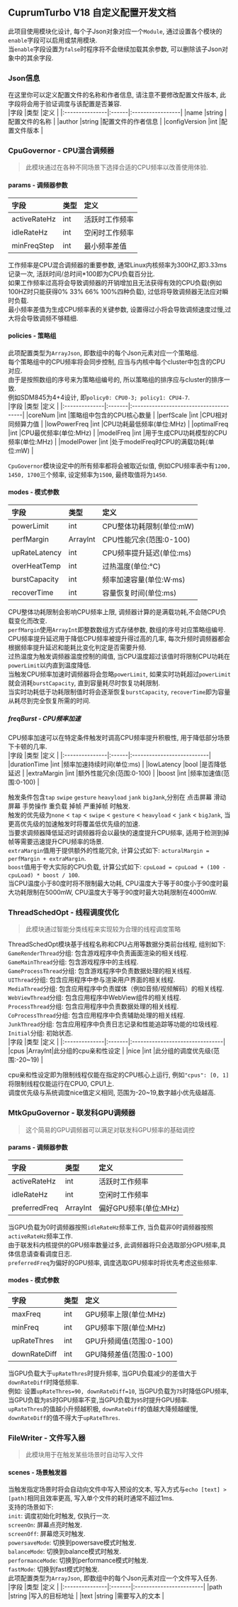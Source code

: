 ## CuprumTurbo V18 自定义配置开发文档  
此项目使用模块化设计, 每个子Json对象对应一个`Module`, 通过设置各个模块的`enable`字段可以启用或禁用模块.  
当`enable`字段设置为`false`时程序将不会继续加载其余参数, 可以删除该子Json对象中的其余字段.  
### Json信息  
在这里你可以定义配置文件的名称和作者信息, 请注意不要修改配置文件版本, 此字段将会用于验证调度与该配置是否兼容.  
|字段            |类型   |定义               |
|:---------------|:------|:-----------------|
|name            |string |配置文件的名称     |
|author          |string |配置文件的作者信息  |
|configVersion   |int    |配置文件版本       |
### CpuGovernor - CPU混合调频器  
> 此模块通过在各种不同场景下选择合适的CPU频率以改善使用体验.  
#### params - 调频器参数  
|字段             |类型   |定义                 |
|:---------------|:------|:-------------------|
|activeRateHz    |int    |活跃时工作频率        |
|idleRateHz      |int    |空闲时工作频率        |
|minFreqStep     |int    |最小频率差值          |
  
工作频率是CPU混合调频器的重要参数, 通常Linux内核频率为300HZ,即3.33ms记录一次, 活跃时间/总时间*100即为CPU负载百分比.  
如果工作频率过高将会导致调频器的开销增加且无法获得有效的CPU负载(例如100HZ时只能获得0% 33% 66% 100%四种负载), 过低将导致调频器无法应对瞬时负载.  
最小频率差值为生成CPU频率表的关键参数, 设置得过小将会导致调频速度过慢,过大将会导致调频不够精细.  
#### policies - 策略组    
此项配置类型为`ArrayJson`, 即数组中的每个Json元素对应一个策略组.  
每个策略组中的CPU频率将会同步控制, 应当与内核中每个cluster中包含的CPU对应.  
由于是按照数组的序号来为策略组编号的, 所以策略组的排序应与cluster的排序一致.  
例如SDM845为4+4设计, 即`policy0: CPU0-3; policy1: CPU4-7`.  
|字段            |类型    |定义                                    |
|:--------------|:-------|:---------------------------------------|
|coreNum        |int     |策略组中包含的CPU核心数量                 |
|perfScale      |int     |CPU相对同频算力值                        |
|lowPowerFreq   |int     |CPU功耗最低频率(单位:MHz)                |
|optimalFreq    |int     |CPU最优频率(单位:MHz)                    |
|modelFreq      |int     |用于生成CPU功耗模型的CPU频率(单位:MHz)     |
|modelPower     |int     |处于modelFreq时CPU的满载功耗(单位:mW)     |
  
`CpuGovernor`模块设定中的所有频率都将会被取近似值, 例如CPU频率表中有`1200, 1450, 1700`三个频率, 设定频率为`1500`, 最终取值将为`1450`.  
#### modes - 模式参数  
|字段            |类型     |定义                         |
|:---------------|:-------|:----------------------------|
|powerLimit      |int     |CPU整体功耗限制(单位:mW)       |
|perfMargin      |ArrayInt|CPU性能冗余(范围:0-100)        |
|upRateLatency   |int     |CPU频率提升延迟(单位:ms)       |
|overHeatTemp    |int     |过热温度(单位:°C)              |
|burstCapacity   |int     |频率加速容量(单位:W·ms)        |
|recoverTime     |int     |容量恢复时间(单位:ms)          |
  
CPU整体功耗限制会影响CPU频率上限, 调频器计算的是满载功耗,不会随CPU负载变化而改变.  
`perfMargin`使用`ArrayInt`即整数数组方式存储参数, 数组的序号对应策略组编号.  
CPU频率提升延迟用于降低CPU频率被提升得过高的几率, 每次升频时调频器都会根据频率提升延迟和能耗比变化判定是否需要升频.  
过热温度为触发调频器温度控制的阈值, 当CPU温度超过该值时将限制CPU功耗在`powerLimit`以内直到温度降低.  
当触发CPU频率加速时调频器将会忽略`powerLimit`, 如果实时功耗超过`powerLimit`就会消耗`burstCapacity`, 直到容量耗尽时恢复功耗限制.  
当实时功耗低于功耗限制值时将会逐渐恢复`burstCapacity`, `recoverTime`即为容量从耗尽到完全恢复所需的时间.  
##### freqBurst - CPU频率加速  
CPU频率加速可以在特定条件触发时调高CPU频率提升积极性, 用于降低部分场景下卡顿的几率.  
|字段            |类型   |定义                         |
|:---------------|:------|:---------------------------|
|durationTime    |int    |频率加速持续时间(单位:ms)     |
|lowLatency      |bool   |是否降低延迟                 |
|extraMargin     |int    |额外性能冗余(范围:0-100)      |
|boost           |int    |频率加速值(范围:0-100)       |
  
触发条件包含`tap` `swipe` `gesture` `heavyload` `jank` `bigJank`,分别在 点击屏幕 滑动屏幕 手势操作 重负载 掉帧 严重掉帧 时触发.  
触发的优先级为`none` < `tap` < `swipe` < `gesture` < `heavyload` < `jank` < `bigJank`, 当更高优先级的加速触发时将覆盖低优先级的加速.  
当要求调频器降低延迟时调频器将会以最快的速度提升CPU频率, 适用于检测到掉帧等需要迅速提升CPU频率的场景.  
`extraMargin`值用于提供额外的性能冗余, 计算公式如下: `acturalMargin = perfMargin + extraMargin`.  
`boost`值用于夸大实际的CPU负载, 计算公式如下: `cpuLoad = cpuLoad + (100 - cpuLoad) * boost / 100`.  
当CPU温度小于80度时将不限制最大功耗, CPU温度大于等于80度小于90度时最大功耗限制在5000mW, CPU温度大于等于90度时最大功耗限制在4000mW.
### ThreadSchedOpt - 线程调度优化  
> 此模块通过智能分类线程来实现较为合理的线程调度策略  
  
ThreadSchedOpt模块基于线程名称和CPU占用等数据分类前台线程, 组别如下:  
`GameRenderThread`分组: 包含游戏程序中负责画面渲染的相关线程.   
`GameMainThread`分组: 包含游戏程序中的主线程.  
`GameProcessThread`分组: 包含游戏程序中负责数据处理的相关线程.  
`UIThread`分组: 包含应用程序中参与渲染用户界面的相关线程.  
`MediaThread`分组: 包含应用程序中负责媒体（例如音频/视频解码）的相关线程.  
`WebViewThread`分组: 包含应用程序中WebView组件的相关线程.  
`ProcessThread`分组: 包含应用程序中负责数据处理的相关线程.  
`CoProcessThread`分组: 包含应用程序中负责辅助处理的相关线程.  
`JunkThread`分组: 包含应用程序中负责日志记录和性能追踪等功能的垃圾线程.  
`Initial`分组: 初始状态.  
|字段           |类型    |定义                              |
|:--------------|:-------|:--------------------------------|
|cpus           |ArrayInt|此分组的cpu亲和性设定              |
|nice           |int     |此分组的调度优先级(范围:-20~19)    |

cpu亲和性设定即为限制线程仅能在指定的CPU核心上运行, 例如`"cpus": [0, 1]`将限制线程仅能运行在CPU0, CPU1上.  
调度优先级与系统调度nice值定义相同, 范围为-20~19,数字越小优先级越高.  
### MtkGpuGovernor - 联发科GPU调频器  
> 这个简易的GPU调频器可以满足对联发科GPU频率的基础调控  
#### params - 调频器参数  
|字段             |类型    |定义                     |
|:---------------|:-------|:-----------------------|
|activeRateHz    |int     |活跃时工作频率            |
|idleRateHz      |int     |空闲时工作频率            |
|preferredFreq   |ArrayInt|偏好GPU频率(单位:MHz)     |
  
当GPU负载为0时调频器按照`idleRateHz`频率工作, 当负载非0时调频器按照`activeRateHz`频率工作.  
由于联发科内核提供的GPU频率数量过多, 此调频器将只会选取部分GPU频率,具体信息请查看调度日志.  
`preferredFreq`为偏好的GPU频率, 调度选取GPU频率时将优先考虑这些频率.  
#### modes - 模式参数 
|字段            |类型    |定义                      |
|:---------------|:-------|:------------------------|
|maxFreq         |int     |GPU频率上限(单位:MHz)     |
|minFreq         |int     |GPU频率下限(单位:MHz)     |
|upRateThres     |int     |GPU升频阈值(范围:0-100)   |
|downRateDiff    |int     |GPU降频差值(范围:0-100)   |
  
当GPU负载大于`upRateThres`时提升频率, 当GPU负载减少的差值大于`downRateDiff`时降低频率.  
例如: 设置`upRateThres=90, downRateDiff=10`, 当GPU负载为`75`时降低GPU频率, 当GPU负载为`85`时GPU频率不变,当GPU负载为`95`时提升GPU频率.  
`upRateThres`的值越小升频越积极, `downRateDiff`的值越大降频越缓慢, `downRateDiff`的值不得大于`upRateThres`.  
### FileWriter - 文件写入器
> 此模块用于在触发某些场景时自动写入文件  
#### scenes - 场景触发器
当触发指定场景时将会自动向文件中写入预设的文本, 写入方式与`echo [text] > [path]`相同且效率更高, 写入单个文件的耗时通常不超过1ms.  
支持的场景如下:  
`init`: 调度初始化时触发, 仅执行一次.  
`screenOn`: 屏幕点亮时触发.  
`screenOff`: 屏幕熄灭时触发.  
`powersaveMode`: 切换到powersave模式时触发.  
`balanceMode`: 切换到balance模式时触发.  
`performanceMode`: 切换到performance模式时触发.  
`fastMode`: 切换到fast模式时触发.  
此项配置类型为`ArrayJson`, 即数组中的每个Json元素对应一个文件写入任务.  
|字段            |类型    |定义                      |
|:---------------|:-------|:------------------------|
|path            |string  |写入的目标地址            |
|text            |string  |需要写入的文本            | 
  
